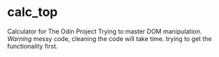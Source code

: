 # calc_top
Calculator for The Odin Project
Trying to master DOM manipulation.
*Warning* messy code, cleaning the code will take time. trying to get the functionality first.

